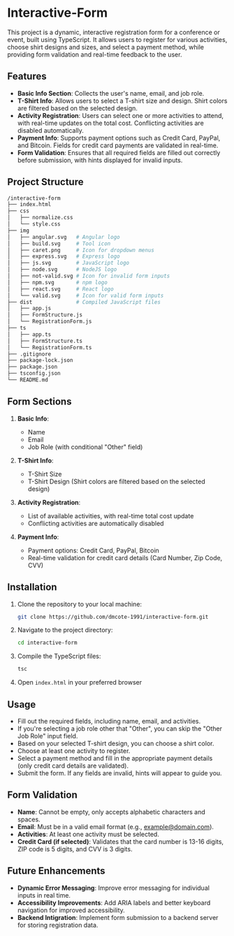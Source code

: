 # Interactive-Form

This project is a dynamic, interactive registration form for a conference or event, built using TypeScript. It allows users to register for various activities, choose shirt designs and sizes, and select a payment method, while providing form validation and real-time feedback to the user.

## Features

- **Basic Info Section**: Collects the user's name, email, and job role.
- **T-Shirt Info**: Allows users to select a T-shirt size and design. Shirt colors are filtered based on the selected design.
- **Activity Registration**: Users can select one or more activities to attend, with real-time updates on the total cost. Conflicting activities are disabled automatically.
- **Payment Info**: Supports payment options such as Credit Card, PayPal, and Bitcoin. Fields for credit card payments are validated in real-time.
- **Form Validation**: Ensures that all required fields are filled out correctly before submission, with hints displayed for invalid inputs.

## Project Structure

```bash
/interactive-form
├── index.html
├── css
│   ├── normalize.css
│   └── style.css
├── img
│   ├── angular.svg   # Angular logo
│   ├── build.svg     # Tool icon
│   ├── caret.png     # Icon for dropdown menus
│   ├── express.svg   # Express logo
│   ├── js.svg        # JavaScript logo
│   ├── node.svg      # NodeJS logo
│   ├── not-valid.svg # Icon for invalid form inputs
│   ├── npm.svg       # npm logo
│   ├── react.svg     # React logo
│   └── valid.svg     # Icon for valid form inputs
├── dist              # Compiled JavaScript files
│   ├── app.js
│   ├── FormStructure.js
│   └── RegistrationForm.js
├── ts
│   ├── app.ts
│   ├── FormStructure.ts
│   └── RegistrationForm.ts
├── .gitignore 
├── package-lock.json 
├── package.json
├── tsconfig.json 
└── README.md 
```

## Form Sections

1. **Basic Info**:
   - Name
   - Email
   - Job Role (with conditional "Other" field)

2. **T-Shirt Info**:
   - T-Shirt Size
   - T-Shirt Design (Shirt colors are filtered based on the selected design)

3. **Activity Registration**:
   - List of available activities, with real-time total cost update
   - Conflicting activities are automatically disabled

4. **Payment Info**:
   - Payment options: Credit Card, PayPal, Bitcoin
   - Real-time validation for credit card details (Card Number, Zip Code, CVV)

## Installation

1. Clone the repository to your local machine:
   ```bash
   git clone https://github.com/dmcote-1991/interactive-form.git

2. Navigate to the project directory:
   ```bash
   cd interactive-form

3. Compile the TypeScript files:
   ```bash
   tsc

3. Open `index.html` in your preferred browser

## Usage

- Fill out the required fields, including name, email, and activities.
- If you're selecting a job role other that "Other", you can skip the "Other Job Role" input field.
- Based on your selected T-shirt design, you can choose a shirt color.
- Choose at least one activity to register.
- Select a payment method and fill in the appropriate payment details (only credit card details are validated).
- Submit the form. If any fields are invalid, hints will appear to guide you.

## Form Validation

- **Name**: Cannot be empty, only accepts alphabetic characters and spaces.
- **Email**: Must be in a valid email format (e.g., example@domain.com).
- **Activities**: At least one activity must be selected.
- **Credit Card (if selected)**: Validates that the card number is 13-16 digits, ZIP code is 5 digits, and CVV is 3 digits.

## Future Enhancements

- **Dynamic Error Messaging**: Improve error messaging for individual inputs in real time.
- **Accessibility Improvements**: Add ARIA labels and better keyboard navigation for improved accessibility.
- **Backend Intigration**: Implement form submission to a backend server for storing registration data.

